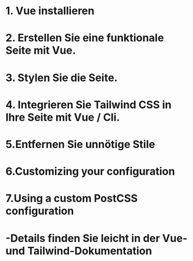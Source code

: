 
<h1>1. Vue installieren</h1>
<h1>2. Erstellen Sie eine funktionale Seite mit Vue.</h1>
<h1>3. Stylen Sie die Seite.</h1>
<h1>4. Integrieren Sie Tailwind CSS in Ihre Seite mit Vue / Cli.</h1>
<h1>5.Entfernen Sie unnötige Stile</h1>
<h1>6.Customizing your configuration</h1>
<h1>7.Using a custom PostCSS configuration<h1>

  
<h1> -Details finden Sie leicht in der Vue- und Tailwind-Dokumentation</h1>
